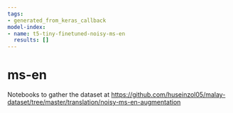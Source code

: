 ```yaml
---
tags:
- generated_from_keras_callback
model-index:
- name: t5-tiny-finetuned-noisy-ms-en
  results: []
---
```


<!-- This model card has been generated automatically according to the information Keras had access to. You should
probably proofread and complete it, then remove this comment. -->

# ms-en

Notebooks to gather the dataset at https://github.com/huseinzol05/malay-dataset/tree/master/translation/noisy-ms-en-augmentation